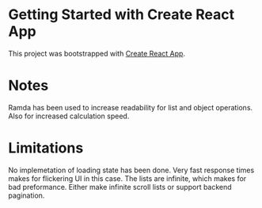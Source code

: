 # Getting Started with Create React App

This project was bootstrapped with [Create React App](https://github.com/facebook/create-react-app).

# Notes
Ramda has been used to increase readability for list and object operations. Also for increased calculation speed.
# Limitations
No implemetation of loading state has been done. Very fast response times makes for flickering UI in this case.
The lists are infinite, which makes for bad preformance. Either make infinite scroll lists or support backend pagination.